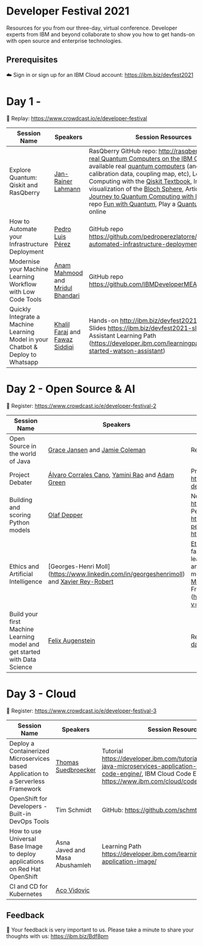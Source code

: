 # Developer Festival 2021
Resources for you from our three-day, virtual conference. Developer experts from IBM and beyond collaborate to show you how to get hands-on with open source and enterprise technologies.

## Prerequisites
☁️ Sign in or sign up for an IBM Cloud account: https://ibm.biz/devfest2021

# Day 1 - 
🎥 Replay: https://www.crowdcast.io/e/developer-festival

|Session Name|Speakers|Session Resources|
|----|----|----|
|Explore Quantum: Qiskit and RasQberry|[Jan-Rainer Lahmann](https://www.linkedin.com/in/janlahmann/)| RasQberry GitHub repo: http://rasqberry.org, [Try real Quantum Computers on the IBM Cloud](http://quantum-computing.ibm.com), See all available real [quantum computers](https://quantum-computing.ibm.com/services?services=systems) (and detailed calibration data, coupling map, etc), Learn Quantum Computing with the [Qiskit Textbook](http://qiskit.org/textbook/), Interactive visualization of the [Bloch Sphere](https://javafxpert.github.io/grok-bloch/), Article: [Hands-On Journey to Quantum Computing with IBM](https://medium.com/@jan.lahmann/hands-on-journey-to-quantum-computing-with-ibm-2487f0b2e10b), GitHub repo [Fun with Quantum](https://github.com/JanLahmann/Fun-with-Quantum), Play a [Quantum Coin Game](https://ibm.biz/QuantumCoinGame) online
|How to Automate your Infrastructure Deployment|[Pedro Luis Pérez](https://www.linkedin.com/in/perezlatorre/)|GitHub repo https://github.com/pedroperezlatorre/public-automated-infrastructure-deployment
|Modernise your Machine Learning Workflow with Low Code Tools|[Anam Mahmood](https://www.linkedin.com/in/anam-mahmood-sheikh/) and [Mridul Bhandari](https://www.linkedin.com/in/mridul-bhandari/)|GitHub repo https://github.com/IBMDeveloperMEA/DevFest2021
|Quickly Integrate a Machine Learning Model in your Chatbot & Deploy to Whatsapp| [Khalil Faraj](https://www.linkedin.com/in/khalilfaraj/) and [Fawaz Siddiqi](https://www.linkedin.com/in/fawazsiddiqi/)| Hands-on http://ibm.biz/devfest2021handson, Slides https://ibm.biz/devfest2021-slides, Watson Assistant Learning Path (https://developer.ibm.com/learningpaths/get-started-watson-assistant)

# Day 2 - Open Source & AI
🎥 Register: https://www.crowdcast.io/e/developer-festival-2

|Session Name|Speakers|Session Resources|
|----|----|----|
|Open Source in the world of Java|[Grace Jansen](https://www.linkedin.com/in/grace-jansen) and [Jamie Coleman](https://www.linkedin.com/in/jamie-coleman)| Resources: https://openliberty.io/guides/
|Project Debater| [Álvaro Corrales Cano](https://www.linkedin.com/in/alvaro-corrales-cano/), [Yamini Rao](https://www.linkedin.com/in/yamini-rao/) and [Adam Green](https://www.linkedin.com/in/adam-green-09bb6bb2/)| Project Debater https://research.ibm.com/interactive/project-debater/
|Building and scoring Python models|[Olaf Depper](https://www.linkedin.com/in/odepper/)|Netezza User Community: http://ibm.biz/NPScommunity Netezza Performance Server Developer Hub: https://developer.ibm.com/components/netezza-performance-server/ IBM Watson Studio: https://www.ibm.com/cloud/watson-studio||
|Ethics and Artificial Intelligence| [Georges-Henri Moll] (https://www.linkedin.com/in/georgeshenrimoll) and [Xavier Rey-Robert](https://www.linkedin.com/in/xreyrobert/)| [Ethics](https://www.ibm.com/artificial-intelligence/ethics), [AI Fairness 360](https://aif360.mybluemix.net/), A comprehensive set of fairness metrics for datasets and machine learning models, explanations for these metrics, and algorithms to mitigate bias in datasets and models: https://github.com/Trusted-AI/AIF360, [Medical Expenditure Tutorial](https://nbviewer.org/github/Trusted-AI/AIF360/blob/master/examples/tutorial_medical_expenditure.ipynb), [Interview of Francesca Rossi](https://www.youtube.com/watch?v=yoxmfQQ8LTM&ab_channel=CERN|), AI Ethics Global Leader at IBM
|Build your first Machine Learning model and get started with Data Science|[Felix Augenstein](https://www.linkedin.com/in/felixaugenstein/)|Recording https://www.crowdcast.io/e/auto-data-ai|

# Day 3 - Cloud
🎥 Register: https://www.crowdcast.io/e/developer-festival-3

|Session Name|Speakers|Session Resources|
|----|----|----|
|Deploy a Containerized Microservices based Application to a Serverless Framework| [Thomas Suedbroecker](https://www.linkedin.com/in/thomassuedbroecker/)|Tutorial https://developer.ibm.com/tutorials/deploy-a-java-microservices-application-to-ibm-cloud-code-engine/, IBM Cloud Code Engine https://www.ibm.com/cloud/code-engine|
|OpenShift for Developers - Built-in DevOps Tools|Tim Schmidt|GitHub: https://github.com/schmti|
|How to use Universal Base Image to deploy applications on Red Hat OpenShift|Asna Javed and Masa Abushamleh|Learning Path https://developer.ibm.com/learningpaths/universal-application-image/|
|CI and CD for Kubernetes|[Aco Vidovic](https://www.linkedin.com/in/aco-vidovic-6930647)||

## Feedback
💬 Your feedback is very important to us. Please take a minute to share your thoughts with us: https://ibm.biz/Bdf8pm  
